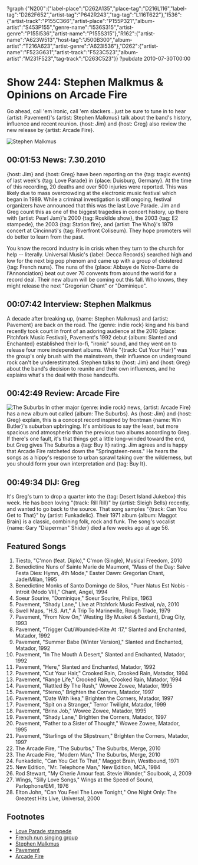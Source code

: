 ?graph {"N200":{"label-place":"D262A135","place-tag":"D216L116","label-tag":"D262F652","artist-tag":"P642R243","tag-tag":"L116T622"},"I536":{"artist-track":"P155C366","artist-place":"P155P321","album-artist":"S453P155","genre-name":"I536S315","artist-genre":"P155I536","artist-name":"P155S315"},"R162":{"artist-name":"A623W513","host-tag":"J500B300","album-artist":"T216A623","artist-genre":"A623I536"},"D262":{"artist-name":"F523G631","artist-track":"F523C523","album-artist":"M231F523","tag-track":"D263C523"}}
?pubdate 2010-07-30T00:00

# Show 244: Stephen Malkmus & Opinions on Arcade Fire
Go ahead, call 'em ironic, call 'em slackers...just be sure to tune in to hear {artist: Pavement}'s {artist: Stephen Malkmus} talk about the band's history, influence and recent reunion. {host: Jim} and {host: Greg} also review the new release by {artist: Arcade Fire}.

![Stephen Malkmus](http://static.soundopinions.org/images/2010/malkmus/1.jpg)

## 00:01:53 News: 7.30.2010
{host: Jim} and {host: Greg} have been reporting on the {tag: tragic events} of last week's {tag: Love Parade} in {place: Duisburg, Germany}. At the time of this recording, 20 deaths and over 500 injuries were reported. This was likely due to mass overcrowding at the electronic music festival which began in 1989. While a criminal investigation is still ongoing, festival organizers have announced that this was the last Love Parade. Jim and Greg count this as one of the biggest tragedies in concert history, up there with {artist: Pearl Jam}'s 2000 {tag: Roskilde show}, the 2003 {tag: E2 stampede}, the 2003 {tag: Station fire}, and {artist: The Who}'s 1979 concert at Cincinnati's {tag: Riverfront Coliseum}. They hope promoters will do better to learn from the past. 

You know the record industry is in crisis when they turn to the church for help -- literally. Universal Music's {label: Decca Records} searched high and low for the next big pop phenom and came up with a group of cloistered {tag: French nuns}. The nuns of the {place: Abbaye de Notre-Dame de l'Annonciation} beat out over 70 convents from around the world for a record deal. Their new album will be coming out this fall. Who knows, they might release the next  "Gregorian Chant"  or  "Dominique".

## 00:07:42 Interview: Stephen Malkmus
A decade after breaking up, {name: Stephen Malkmus} and {artist: Pavement} are back on the road. The {genre: indie rock} king and his band recently took court in front of an adoring audience at the 2010 {place: Pitchfork Music Festival}, Pavement's 1992 debut {album: Slanted and Enchanted} established their lo-fi, "ironic" sound, and they went on to release four more independent albums. While "{track: Cut Your Hair}" was the group's only brush with the mainstream, their influence on underground rock can't be underestimated. Stephen talks to {host: Jim} and {host: Greg} about the band's decision to reunite and their own influences, and he explains what's the deal with those handcuffs.

## 00:42:49 Review: Arcade Fire
![The Suburbs](http://is2.mzstatic.com/image/thumb/Music/v4/30/fe/fe/30fefecd-6e34-b387-6f21-5966bc5f19d8/source/600x600bb.jpg "23203991/382340814")
In other major {genre: indie rock} news, {artist: Arcade Fire} has a new album out called {album: The Suburbs}. As {host: Jim} and {host: Greg} explain, this is a concept record inspired by frontman {name: Win Butler}'s suburban upbringing. It's ambitious to say the least, but more spacious and atmospheric than the previous two albums according to Greg. If there's one fault, it's that things get a little long-winded toward the end, but Greg gives The Suburbs a {tag: Buy It} rating. Jim agrees and is happy that Arcade Fire ratcheted down the  "Springsteen-ness."  He hears the songs as a hippy's response to urban sprawl taking over the wilderness, but you should form your own interpretation and {tag: Buy It}.

## 00:49:34 DIJ: Greg
It's Greg's turn to drop a quarter into the {tag: Desert Island Jukebox} this week. He has been loving "{track: Rill Rill}" by {artist: Sleigh Bells} recently, and wanted to go back to the source. That song samples "{track: Can You Get to That}" by {artist: Funkadelic}. Their 1971 album {album: Maggot Brain} is a classic, combining folk, rock and funk. The song's vocalist {name: Gary  "Diaperman"  Shider} died a few weeks ago at age 56.

## Featured Songs
1. Tiesto, "C'mon (feat. Diplo)," C'mon (Single), Musical Freedom, 2010
2. Benedictine Nuns of Sainte Marie de Maumont, "Mass of the Day: Salve Festa Dies: Hymn, 4th Mode," Easter Dawn: Gregorian Chant, Jade/Milan, 1995
3. Benedictine Monks of Santo Domingo de Silos, "Puer Natus Est Nobis - Introit (Modo VII)," Chant, Angel, 1994
4. Soeur Sourire, "Dominique," Soeur Sourire, Philips, 1963
5. Pavement, "Shady Lane," Live at Pitchfork Music Festival, n/a, 2010
6. Swell Maps, "H.S. Art," A Trip To Marineville, Rough Trade, 1979
7. Pavement, "From Now On," Westing (By Musket & Sextant), Drag City, 1993
8. Pavement, "Trigger Cut/Wounded-Kite At :17," Slanted and Enchanted, Matador, 1992 
9. Pavement, "Summer Babe (Winter Version)," Slanted and Enchanted, Matador, 1992
10. Pavement, "In The Mouth A Desert," Slanted and Enchanted, Matador, 1992
11. Pavement, "Here," Slanted and Enchanted, Matador, 1992
12. Pavement, "Cut Your Hair," Crooked Rain, Crooked Rain, Matador, 1994
13. Pavement, "Range Life," Crooked Rain, Crooked Rain, Matador, 1994
14. Pavement, "Rattled By The Rush," Wowee Zowee, Matador, 1995
15. Pavement, "Stereo," Brighten the Corners, Matador, 1997
16. Pavement, "Date With Ikea," Brighten the Corners, Matador, 1997
17. Pavement, "Spit on a Stranger," Terror Twilight, Matador, 1999
18. Pavement, "Brinx Job," Wowee Zowee, Matador, 1995 
19. Pavement, "Shady Lane," Brighten the Corners, Matador, 1997
20. Pavement, "Father to a Sister of Thought," Wowee Zowee, Matador, 1995
21. Pavement, "Starlings of the Slipstream," Brighten the Corners, Matador, 1997
22. The Arcade Fire, "The Suburbs," The Suburbs, Merge, 2010
23. The Arcade Fire, "Modern Man," The Suburbs, Merge, 2010
24. Funkadelic, "Can You Get To That," Maggot Brain, Westbound, 1971
25. New Edition, "Mr. Telephone Man," New Edition, MCA, 1984
26. Rod Stewart, "My Cherie Amour feat. Stevie Wonder," Soulbook, J, 2009
27. Wings, "Silly Love Songs," Wings at the Speed of Sound, Parlophone/EMI, 1976
28. Elton John, "Can You Feel The Love Tonight," One Night Only: The Greatest Hits Live, Universal, 2000


## Footnotes
- [Love Parade stampede](http://www.bbc.com/news/world-europe-10751899)
- [French nun singing group](http://www.theguardian.com/music/2010/jul/25/nuns-avignon-gregorian-chant-album)
- [Stephen Malkmus](http://stephenmalkmus.com/)
- [Pavement](http://crookedrain.com/)
- [Arcade Fire](http://arcadefire.com/site/)
